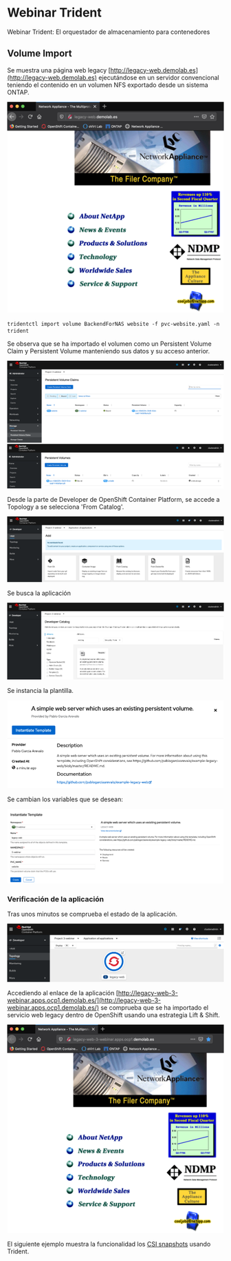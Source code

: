 # Webinar Trident
Webinar Trident: El orquestador de almacenamiento para contenedores

## Volume Import

Se muestra una página web legacy [http://legacy-web.demolab.es](http://legacy-web.demolab.es) ejecutándose en un servidor convencional teniendo el contenido en un volumen NFS exportado desde un sistema ONTAP.

<img src="images/legacy_app.png">

```shell
tridentctl import volume BackendForNAS website -f pvc-website.yaml -n trident
```

Se observa que se ha importado el volumen como un Persistent Volume Claim y Persistent Volume manteniendo sus datos y su acceso anterior.

<img src="images/imported_pvc.png">

<img src="images/imported_pv.png">

Desde la parte de Developer de OpenShift Container Platform, se accede a Topology a se selecciona 'From Catalog'.

<img src="images/create_todo-app_from_catalog_1.png">

Se busca la aplicación

<img src="images/create_todo-app_from_catalog_2.png">

Se instancia la plantilla.

<img src="images/create_todo-app_from_catalog_3.png">

Se cambian los variables que se desean:

<img src="images/create_todo-app_from_catalog_4.png">

### Verificación de la aplicación

Tras unos minutos se comprueba el estado de la aplicación.

<img src="images/create_todo-app_from_catalog_5.png">

Accediendo al enlace de la aplicación [http://legacy-web-3-webinar.apps.ocp1.demolab.es/](http://legacy-web-3-webinar.apps.ocp1.demolab.es/) se comprueba que se ha importado el servicio web legacy dentro de OpenShift usando una estrategia Lift & Shift.

<img src="images/create_todo-app_from_catalog_6.png">

El siguiente ejemplo muestra la funcionalidad los [CSI snapshots](../5_CSI_Snapshot/csi_snapshot.md) usando Trident.